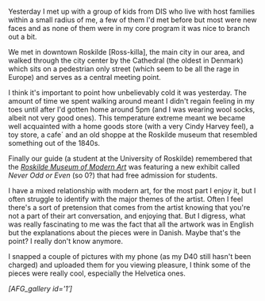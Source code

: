 Yesterday I met up with a group of kids from DIS who live with host families within a small radius of me, a few of them I'd met before but most were new faces and as none of them were in my core program it was nice to branch out a bit.

We met in downtown Roskilde [Ross-killa], the main city in our area, and walked through the city center by the Cathedral (the oldest in Denmark) which sits on a pedestrian only street (which seem to be all the rage in Europe) and serves as a central meeting point.

I think it's important to point how unbelievably cold it was yesterday. The amount of time we spent walking around meant I didn't regain feeling in my toes until after I'd gotten home around 5pm (and I was wearing wool socks, albeit not very good ones). This temperature extreme meant we became well acquainted with a home goods store (with a very Cindy Harvey feel), a toy store, a cafe´ and an old shoppe at the Roskilde museum that resembled something out of the 1840s.

Finally our guide (a student at the University of Roskilde) remembered that the <a title="Roskilde Museum of Modern Art" href="http://samtidskunst.dk/en" target="_blank"><em>Roskilde Museum of Modern Art</em></a> was featuring a new exhibit called _Never Odd or Even_ (so 0?) that had free admission for students.

I have a mixed relationship with modern art, for the most part I enjoy it, but I often struggle to identify with the major themes of the artist. Often I feel there's a sort of pretension that comes from the artist knowing that you're not a part of their art conversation, and enjoying that. But I digress, what was really fascinating to me was the fact that all the artwork was in English but the explanations about the pieces were in Danish. Maybe that's the point? I really don't know anymore.

I snapped a couple of pictures with my phone (as my D40 still hasn't been charged) and uploaded them for you viewing pleasure, I think some of the pieces were really cool, especially the Helvetica ones.



_[AFG_gallery id='1&#8242;]_